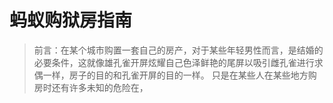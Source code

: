 # 蚂蚁购狱房指南

> 前言：在某个城市购置一套自己的房产，对于某些年轻男性而言，是结婚的必要条件，这就像雄孔雀开屏炫耀自己色泽鲜艳的尾屏以吸引雌孔雀进行求偶一样，房子的目的和孔雀开屏的目的一样。
> 只是在某些人在某些地方购房时还有许多未知的危险在， 

<!--stackedit_data:
eyJoaXN0b3J5IjpbMTczNjg5NzgzLC0yMzY2NzMyNDgsLTI0NT
A4MTM1MSwtMTU3Njg2OTgwMiw1OTIxMTQ5MjYsLTEzNTYyNjEz
MDUsMjYxNDczMjM5LDExNjAyODk5OTMsODU2ODk0MjY5LDIxMz
UwMjUwNjMsMTg1NTU1MjA2MF19
-->